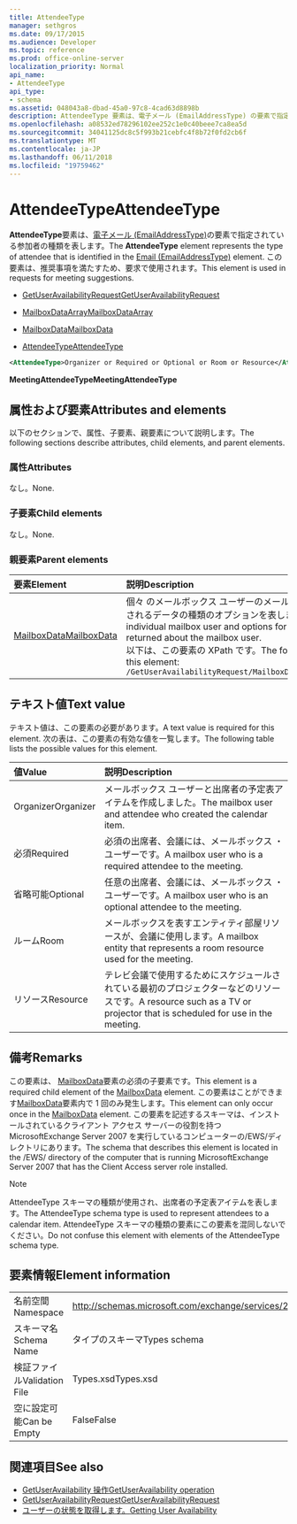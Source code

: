 ```yaml
---
title: AttendeeType
manager: sethgros
ms.date: 09/17/2015
ms.audience: Developer
ms.topic: reference
ms.prod: office-online-server
localization_priority: Normal
api_name:
- AttendeeType
api_type:
- schema
ms.assetid: 048043a8-dbad-45a0-97c8-4cad63d8898b
description: AttendeeType 要素は、電子メール (EmailAddressType) の要素で指定されている参加者の種類を表します。 この要素は、推奨事項を満たすため、要求で使用されます。
ms.openlocfilehash: a08532ed78296102ee252c1e0c40beee7ca8ea5d
ms.sourcegitcommit: 34041125dc8c5f993b21cebfc4f8b72f0fd2cb6f
ms.translationtype: MT
ms.contentlocale: ja-JP
ms.lasthandoff: 06/11/2018
ms.locfileid: "19759462"
---
```

# <a name="attendeetype"></a><span data-ttu-id="98d1b-104">AttendeeType</span><span class="sxs-lookup"><span data-stu-id="98d1b-104">AttendeeType</span></span>

<span data-ttu-id="98d1b-105">**AttendeeType**要素は、[電子メール (EmailAddressType)](email-emailaddresstype.md)の要素で指定されている参加者の種類を表します。</span><span class="sxs-lookup"><span data-stu-id="98d1b-105">The **AttendeeType** element represents the type of attendee that is identified in the [Email (EmailAddressType)](email-emailaddresstype.md) element.</span></span> <span data-ttu-id="98d1b-106">この要素は、推奨事項を満たすため、要求で使用されます。</span><span class="sxs-lookup"><span data-stu-id="98d1b-106">This element is used in requests for meeting suggestions.</span></span> 
  
- [<span data-ttu-id="98d1b-107">GetUserAvailabilityRequest</span><span class="sxs-lookup"><span data-stu-id="98d1b-107">GetUserAvailabilityRequest</span></span>](getuseravailabilityrequest.md)
  
- [<span data-ttu-id="98d1b-108">MailboxDataArray</span><span class="sxs-lookup"><span data-stu-id="98d1b-108">MailboxDataArray</span></span>](mailboxdataarray.md)
  
- [<span data-ttu-id="98d1b-109">MailboxData</span><span class="sxs-lookup"><span data-stu-id="98d1b-109">MailboxData</span></span>](mailboxdata.md)
  
- [<span data-ttu-id="98d1b-110">AttendeeType</span><span class="sxs-lookup"><span data-stu-id="98d1b-110">AttendeeType</span></span>](attendeetype.md)
  
```xml
<AttendeeType>Organizer or Required or Optional or Room or Resource</AttendeeType>
```

 <span data-ttu-id="98d1b-111">**MeetingAttendeeType**</span><span class="sxs-lookup"><span data-stu-id="98d1b-111">**MeetingAttendeeType**</span></span>
## <a name="attributes-and-elements"></a><span data-ttu-id="98d1b-112">属性および要素</span><span class="sxs-lookup"><span data-stu-id="98d1b-112">Attributes and elements</span></span>

<span data-ttu-id="98d1b-113">以下のセクションで、属性、子要素、親要素について説明します。</span><span class="sxs-lookup"><span data-stu-id="98d1b-113">The following sections describe attributes, child elements, and parent elements.</span></span>
  
### <a name="attributes"></a><span data-ttu-id="98d1b-114">属性</span><span class="sxs-lookup"><span data-stu-id="98d1b-114">Attributes</span></span>

<span data-ttu-id="98d1b-115">なし。</span><span class="sxs-lookup"><span data-stu-id="98d1b-115">None.</span></span>
  
### <a name="child-elements"></a><span data-ttu-id="98d1b-116">子要素</span><span class="sxs-lookup"><span data-stu-id="98d1b-116">Child elements</span></span>

<span data-ttu-id="98d1b-117">なし。</span><span class="sxs-lookup"><span data-stu-id="98d1b-117">None.</span></span>
  
### <a name="parent-elements"></a><span data-ttu-id="98d1b-118">親要素</span><span class="sxs-lookup"><span data-stu-id="98d1b-118">Parent elements</span></span>

|<span data-ttu-id="98d1b-119">**要素**</span><span class="sxs-lookup"><span data-stu-id="98d1b-119">**Element**</span></span>|<span data-ttu-id="98d1b-120">**説明**</span><span class="sxs-lookup"><span data-stu-id="98d1b-120">**Description**</span></span>|
|:-----|:-----|
|[<span data-ttu-id="98d1b-121">MailboxData</span><span class="sxs-lookup"><span data-stu-id="98d1b-121">MailboxData</span></span>](mailboxdata.md) <br/> |<span data-ttu-id="98d1b-122">個々 のメールボックス ユーザーのメールボックスのユーザーに返されるデータの種類のオプションを表します。</span><span class="sxs-lookup"><span data-stu-id="98d1b-122">Represents an individual mailbox user and options for the type of data to be returned about the mailbox user.</span></span>  <br/> <span data-ttu-id="98d1b-123">以下は、この要素の XPath です。</span><span class="sxs-lookup"><span data-stu-id="98d1b-123">The following is the XPath to this element:</span></span>  <br/>  `/GetUserAvailabilityRequest/MailboxDataArray[i]/MailboxData` <br/> |
   
## <a name="text-value"></a><span data-ttu-id="98d1b-124">テキスト値</span><span class="sxs-lookup"><span data-stu-id="98d1b-124">Text value</span></span>

<span data-ttu-id="98d1b-125">テキスト値は、この要素の必要があります。</span><span class="sxs-lookup"><span data-stu-id="98d1b-125">A text value is required for this element.</span></span> <span data-ttu-id="98d1b-126">次の表は、この要素の有効な値を一覧します。</span><span class="sxs-lookup"><span data-stu-id="98d1b-126">The following table lists the possible values for this element.</span></span>
  
|<span data-ttu-id="98d1b-127">**値**</span><span class="sxs-lookup"><span data-stu-id="98d1b-127">**Value**</span></span>|<span data-ttu-id="98d1b-128">**説明**</span><span class="sxs-lookup"><span data-stu-id="98d1b-128">**Description**</span></span>|
|:-----|:-----|
|<span data-ttu-id="98d1b-129">Organizer</span><span class="sxs-lookup"><span data-stu-id="98d1b-129">Organizer</span></span>  <br/> |<span data-ttu-id="98d1b-130">メールボックス ユーザーと出席者の予定表アイテムを作成しました。</span><span class="sxs-lookup"><span data-stu-id="98d1b-130">The mailbox user and attendee who created the calendar item.</span></span>  <br/> |
|<span data-ttu-id="98d1b-131">必須</span><span class="sxs-lookup"><span data-stu-id="98d1b-131">Required</span></span>  <br/> |<span data-ttu-id="98d1b-132">必須の出席者、会議には、メールボックス ・ ユーザーです。</span><span class="sxs-lookup"><span data-stu-id="98d1b-132">A mailbox user who is a required attendee to the meeting.</span></span>  <br/> |
|<span data-ttu-id="98d1b-133">省略可能</span><span class="sxs-lookup"><span data-stu-id="98d1b-133">Optional</span></span>  <br/> |<span data-ttu-id="98d1b-134">任意の出席者、会議には、メールボックス ・ ユーザーです。</span><span class="sxs-lookup"><span data-stu-id="98d1b-134">A mailbox user who is an optional attendee to the meeting.</span></span>  <br/> |
|<span data-ttu-id="98d1b-135">ルーム</span><span class="sxs-lookup"><span data-stu-id="98d1b-135">Room</span></span>  <br/> |<span data-ttu-id="98d1b-136">メールボックスを表すエンティティ部屋リソースが、会議に使用します。</span><span class="sxs-lookup"><span data-stu-id="98d1b-136">A mailbox entity that represents a room resource used for the meeting.</span></span>  <br/> |
|<span data-ttu-id="98d1b-137">リソース</span><span class="sxs-lookup"><span data-stu-id="98d1b-137">Resource</span></span>  <br/> |<span data-ttu-id="98d1b-138">テレビ会議で使用するためにスケジュールされている最初のプロジェクターなどのリソースです。</span><span class="sxs-lookup"><span data-stu-id="98d1b-138">A resource such as a TV or projector that is scheduled for use in the meeting.</span></span>  <br/> |
   
## <a name="remarks"></a><span data-ttu-id="98d1b-139">備考</span><span class="sxs-lookup"><span data-stu-id="98d1b-139">Remarks</span></span>

<span data-ttu-id="98d1b-140">この要素は、 [MailboxData](mailboxdata.md)要素の必須の子要素です。</span><span class="sxs-lookup"><span data-stu-id="98d1b-140">This element is a required child element of the [MailboxData](mailboxdata.md) element.</span></span> <span data-ttu-id="98d1b-141">この要素はことができます[MailboxData](mailboxdata.md)要素内で 1 回のみ発生します。</span><span class="sxs-lookup"><span data-stu-id="98d1b-141">This element can only occur once in the [MailboxData](mailboxdata.md) element.</span></span> <span data-ttu-id="98d1b-142">この要素を記述するスキーマは、インストールされているクライアント アクセス サーバーの役割を持つ MicrosoftExchange Server 2007 を実行しているコンピューターの/EWS/ディレクトリにあります。</span><span class="sxs-lookup"><span data-stu-id="98d1b-142">The schema that describes this element is located in the /EWS/ directory of the computer that is running MicrosoftExchange Server 2007 that has the Client Access server role installed.</span></span> 
  
> [!NOTE]
> <span data-ttu-id="98d1b-143">AttendeeType スキーマの種類が使用され、出席者の予定表アイテムを表します。</span><span class="sxs-lookup"><span data-stu-id="98d1b-143">The AttendeeType schema type is used to represent attendees to a calendar item.</span></span> <span data-ttu-id="98d1b-144">AttendeeType スキーマの種類の要素にこの要素を混同しないでください。</span><span class="sxs-lookup"><span data-stu-id="98d1b-144">Do not confuse this element with elements of the AttendeeType schema type.</span></span> 
  
## <a name="element-information"></a><span data-ttu-id="98d1b-145">要素情報</span><span class="sxs-lookup"><span data-stu-id="98d1b-145">Element information</span></span>

|||
|:-----|:-----|
|<span data-ttu-id="98d1b-146">名前空間</span><span class="sxs-lookup"><span data-stu-id="98d1b-146">Namespace</span></span>  <br/> |http://schemas.microsoft.com/exchange/services/2006/types  <br/> |
|<span data-ttu-id="98d1b-147">スキーマ名</span><span class="sxs-lookup"><span data-stu-id="98d1b-147">Schema Name</span></span>  <br/> |<span data-ttu-id="98d1b-148">タイプのスキーマ</span><span class="sxs-lookup"><span data-stu-id="98d1b-148">Types schema</span></span>  <br/> |
|<span data-ttu-id="98d1b-149">検証ファイル</span><span class="sxs-lookup"><span data-stu-id="98d1b-149">Validation File</span></span>  <br/> |<span data-ttu-id="98d1b-150">Types.xsd</span><span class="sxs-lookup"><span data-stu-id="98d1b-150">Types.xsd</span></span>  <br/> |
|<span data-ttu-id="98d1b-151">空に設定可能</span><span class="sxs-lookup"><span data-stu-id="98d1b-151">Can be Empty</span></span>  <br/> |<span data-ttu-id="98d1b-152">False</span><span class="sxs-lookup"><span data-stu-id="98d1b-152">False</span></span>  <br/> |
   
## <a name="see-also"></a><span data-ttu-id="98d1b-153">関連項目</span><span class="sxs-lookup"><span data-stu-id="98d1b-153">See also</span></span>

- [<span data-ttu-id="98d1b-154">GetUserAvailability 操作</span><span class="sxs-lookup"><span data-stu-id="98d1b-154">GetUserAvailability operation</span></span>](getuseravailability-operation.md)
- [<span data-ttu-id="98d1b-155">GetUserAvailabilityRequest</span><span class="sxs-lookup"><span data-stu-id="98d1b-155">GetUserAvailabilityRequest</span></span>](getuseravailabilityrequest.md)
- [<span data-ttu-id="98d1b-156">ユーザーの状態を取得します。</span><span class="sxs-lookup"><span data-stu-id="98d1b-156">Getting User Availability</span></span>](http://msdn.microsoft.com/library/d4133fcb-9b0f-4e6b-aadf-a389da83516a%28Office.15%29.aspx)

